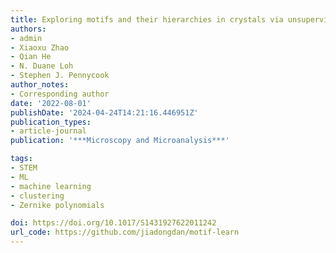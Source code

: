 ```yaml
---
title: Exploring motifs and their hierarchies in crystals via unsupervised learning
authors:
- admin
- Xiaoxu Zhao
- Qian He
- N. Duane Loh
- Stephen J. Pennycook
author_notes:
- Corresponding author
date: '2022-08-01'
publishDate: '2024-04-24T14:21:16.446951Z'
publication_types:
- article-journal
publication: '***Microscopy and Microanalysis***'

tags:
- STEM
- ML
- machine learning
- clustering
- Zernike polynomials

doi: https://doi.org/10.1017/S1431927622011242
url_code: https://github.com/jiadongdan/motif-learn
---
```

